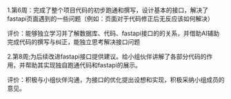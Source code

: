 1.第6周：完成了整个项目代码的初步跑通和撰写，设计基本的接口，解决了fastapi页面遇到的一些问题（例如：页面对于代码修正后无反应该如何解决）

评价：能够独立学习并了解数据库、代码、fastapi接口的的关系，并借助AI辅助完成代码的撰写与纠正，能独立思考解决接口问题

2.第8周;为后续改进fastapi接口提供建议。给小组伙伴讲解了各部分代码的作用，并帮助其实现独自跑通代码和fastapi的展示。

评价：积极与小组伙伴沟通，为接口的优化提出设想和实现，积极采纳小组成员的意见。
